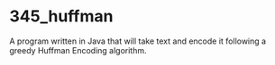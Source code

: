 # 345_huffman
A program written in Java that will take text and encode it following a greedy Huffman
Encoding algorithm. 